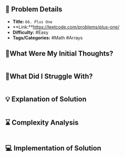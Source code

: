 ## 📝 Problem Details

- **Title:** `66. Plus One`
- **Link:**https://leetcode.com/problems/plus-one/
- **Difficulty:** #Easy 
- **Tags/Categories:** #Math #Arrays 

## 💭What Were My Initial Thoughts?

```

```

## 🤔What Did I Struggle With?

```

```

## 💡 Explanation of Solution

```

```

## ⌛ Complexity Analysis

```

```

## 💻 Implementation of Solution

```cpp

```